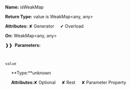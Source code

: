 **Name:** isWeakMap

**Return Type:** value is WeakMap<any, any>

**Attributes:** ✘ Generator&nbsp;&nbsp;&nbsp;&nbsp;&nbsp;✔ Overload

**On:** WeakMap<any, any>

❱❱&nbsp;&nbsp;**Parameters:**

&nbsp;&nbsp;&nbsp;&nbsp;&nbsp;
```
value
```

&nbsp;&nbsp;&nbsp;&nbsp;&nbsp;**Type:**unknown

&nbsp;&nbsp;&nbsp;&nbsp;&nbsp;**Attributes:**✘ Optional&nbsp;&nbsp;&nbsp;&nbsp;&nbsp;✘ Rest&nbsp;&nbsp;&nbsp;&nbsp;&nbsp;✘ Parameter Property

